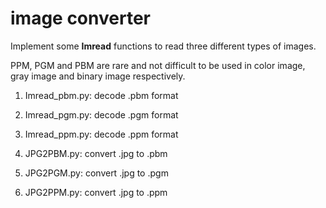 # image converter

Implement some **Imread** functions to read three different types of images.

PPM, PGM and PBM are rare and not difficult to be used in color image, gray image and binary image respectively.

1. Imread_pbm.py: decode .pbm format

2. Imread_pgm.py: decode .pgm format

3. Imread_ppm.py: decode .ppm format

4. JPG2PBM.py: convert .jpg to .pbm

5. JPG2PGM.py: convert .jpg to .pgm

6. JPG2PPM.py: convert .jpg to .ppm